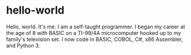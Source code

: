 # hello-world
Hello, world.  It's me.  I am a self-taught programmer.  I began my career at the age of 8 with BASIC on a TI-99/4A microcomputer hooked up to my family's television set.  I now code in BASIC, COBOL, C#, x86 Assembler, and Python 3.
